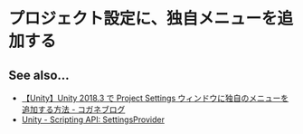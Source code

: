 # プロジェクト設定に、独自メニューを追加する

## See also...
- [【Unity】Unity 2018.3 で Project Settings ウィンドウに独自のメニューを追加する方法 - コガネブログ](https://baba-s.hatenablog.com/entry/2018/12/17/085000)
- [Unity - Scripting API: SettingsProvider](https://docs.unity3d.com/2019.4/Documentation/ScriptReference/SettingsProvider.html)
